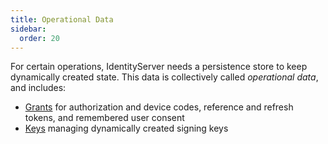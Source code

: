 ```yaml
---
title: Operational Data
sidebar:
  order: 20
---
```



For certain operations, IdentityServer needs a persistence store to keep dynamically created state. 
This data is collectively called *operational data*, and includes:

* [Grants](grants) for authorization and device codes, reference and refresh tokens, and remembered user consent
* [Keys](keys) managing dynamically created signing keys

